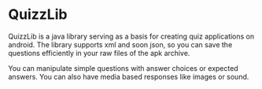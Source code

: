 # QuizzLib
QuizzLib is a java library serving as a basis for creating quiz applications on android. 
The library supports xml and soon json, so you can save the questions efficiently in your 
raw files of the apk archive.

You can manipulate simple questions with answer choices or expected answers.
You can also have media based responses like images or sound.


